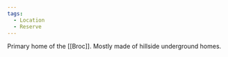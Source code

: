 ```yaml
---
tags:
  - Location
  - Reserve
---
```



Primary home of the [[Broc]]. Mostly made of hillside underground homes.
